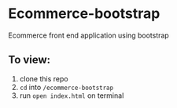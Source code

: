 # Ecommerce-bootstrap
Ecommerce front end application using bootstrap

## To view: 

 1. clone this repo
 2. `cd` into `/ecommerce-bootstrap`
 3. run `open index.html` on terminal
